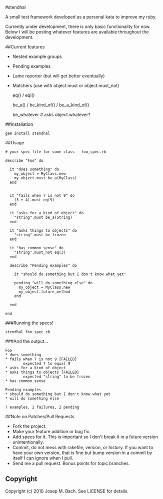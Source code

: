 #stendhal

A small test framework developed as a personal kata to improve my ruby.

Currently under development, there is only basic functionality for now.
Below I will be posting whatever features are available throughout the
development.

##Current features

* Nested example groups
* Pending examples
* Lame reporter (but will get better eventually)
* Matchers (use with object.must or object.must_not)

    eq() / eql()

    be_a() / be_kind_of() / be_a_kind_of()

    be_whatever # asks object.whatever?


##Installation

    gem install stendhal

##Usage

    # your spec file for some class - foo_spec.rb

    describe "Foo" do

      it "does something" do
        my_object = MyClass.new
        my_object.must be_a(MyClass) 
      end

      
      it "fails when 7 is not 9" do
        (3 + 4).must eq(9)
      end

      it "asks for a kind of object" do
        "string".must be_a(String)
      end

      it "asks things to objects" do
        "string".must be_frozen
      end

      it "has common sense" do
        "string".must_not eq(3)
      end

      describe "Pending examples" do

        it "should do something but I don't know what yet"

        pending "will do something else" do
          my_object = MyClass.new
          my_object.future_method
        end

      end

    end

###Running the specs!

    stendhal foo_spec.rb

###And the output...

    Foo
    * does something
    * fails when 7 is not 9 [FAILED]
            expected 7 to equal 9
    * asks for a kind of object
    * asks things to objects [FAILED]
            expected "string" to be frozen
    * has common sense

    Pending examples
    * should do something but I don't know what yet
    * will do something else

    7 examples, 2 failures, 2 pending

##Note on Patches/Pull Requests
 
* Fork the project.
* Make your feature addition or bug fix.
* Add specs for it. This is important so I don't break it in a
  future version unintentionally.
* Commit, do not mess with rakefile, version, or history.
  If you want to have your own version, that is fine but bump version
  in a commit by itself I can ignore when I pull.
* Send me a pull request. Bonus points for topic branches.

## Copyright

Copyright (c) 2010 Josep M. Bach. See LICENSE for details.
